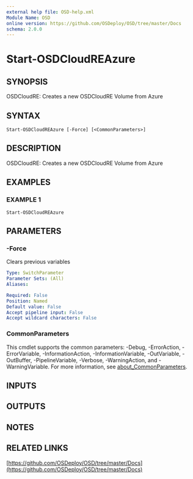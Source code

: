 ```yaml
---
external help file: OSD-help.xml
Module Name: OSD
online version: https://github.com/OSDeploy/OSD/tree/master/Docs
schema: 2.0.0
---
```


# Start-OSDCloudREAzure

## SYNOPSIS
OSDCloudRE: Creates a new OSDCloudRE Volume from Azure

## SYNTAX

```
Start-OSDCloudREAzure [-Force] [<CommonParameters>]
```

## DESCRIPTION
OSDCloudRE: Creates a new OSDCloudRE Volume from Azure

## EXAMPLES

### EXAMPLE 1
```
Start-OSDCloudREAzure
```

## PARAMETERS

### -Force
Clears previous variables

```yaml
Type: SwitchParameter
Parameter Sets: (All)
Aliases:

Required: False
Position: Named
Default value: False
Accept pipeline input: False
Accept wildcard characters: False
```

### CommonParameters
This cmdlet supports the common parameters: -Debug, -ErrorAction, -ErrorVariable, -InformationAction, -InformationVariable, -OutVariable, -OutBuffer, -PipelineVariable, -Verbose, -WarningAction, and -WarningVariable. For more information, see [about_CommonParameters](http://go.microsoft.com/fwlink/?LinkID=113216).

## INPUTS

## OUTPUTS

## NOTES

## RELATED LINKS

[https://github.com/OSDeploy/OSD/tree/master/Docs](https://github.com/OSDeploy/OSD/tree/master/Docs)

